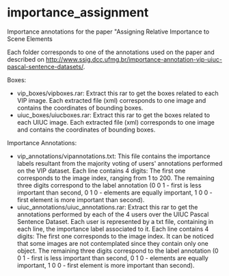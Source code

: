 # importance_assignment
Importance annotations for the paper "Assigning Relative Importance to Scene Elements

Each folder corresponds to one of the annotations used on the paper and described on http://www.ssig.dcc.ufmg.br/importance-annotation-vip-uiuc-pascal-sentence-datasets/.

Boxes:
- vip_boxes/vipboxes.rar: Extract this rar to get the boxes related to each VIP image. Each extracted file (xml) corresponds to one image and contains the coordinates of bounding boxes.
- uiuc_boxes/uiucboxes.rar: Extract this rar to get the boxes related to each UIUC image. Each extracted file (xml) corresponds to one image and contains the coordinates of bounding boxes.

Importance Annotations:
- vip_annotations/vipannotations.txt: This file contains the importance labels resultant from the majority voting of users' annotations performed on the VIP dataset. Each line contains 4 digits: The first one corresponds to the image index, ranging from 1 to 200. The remaining three digits correspond to the label annotation (0 0 1 - first is less important than second, 0 1 0 - elements are equally important, 1 0 0 - first element is more important than second).
- uiuc_annotations/uiuc_annotations.rar: Extract this rar to get the annotations performed by each of the 4 users over the UIUC Pascal Sentence Dataset. Each user is represented by a txt file, containing in each line, the importance label associated to it. Each line contains 4 digits: The first one corresponds to the image index. It can be noticed that some images are not contemplated since they contain only one object. The remaining three digits correspond to the label annotation (0 0 1 - first is less important than second, 0 1 0 - elements are equally important, 1 0 0 - first element is more important than second).

